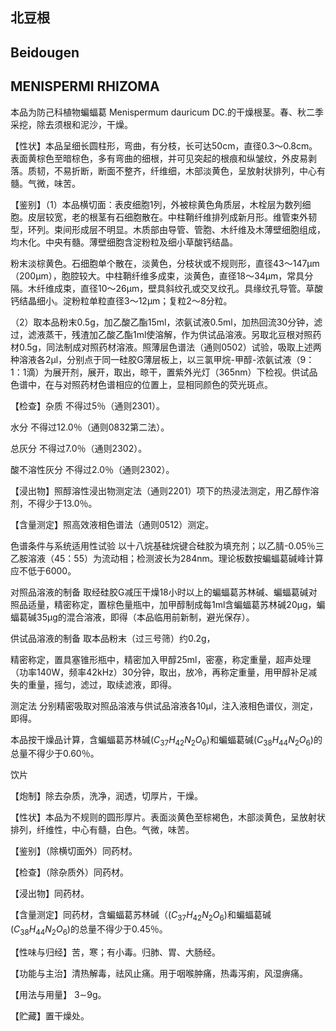 ## 北豆根

## Beidougen

## MENISPERMI RHIZOMA

本品为防己科植物蝙蝠葛 Menispermum dauricum DC.的干燥根茎。春、秋二季采挖，除去须根和泥沙，干燥。

【性状】本品呈细长圆柱形，弯曲，有分枝，长可达50cm，直径0.3～0.8cm。表面黄棕色至暗棕色，多有弯曲的细根，并可见突起的根痕和纵皱纹，外皮易剥落。质韧，不易折断，断面不整齐，纤维细，木部淡黄色，呈放射状排列，中心有髓。气微，味苦。

【鉴别】（1）本品横切面：表皮细胞1列，外被棕黄色角质层，木栓层为数列细胞。皮层较宽，老的根茎有石细胞散在。中柱鞘纤维排列成新月形。维管束外韧型，环列。束间形成层不明显。木质部由导管、管胞、木纤维及木薄壁细胞组成，均木化。中央有髓。薄壁细胞含淀粉粒及细小草酸钙结晶。

粉末淡棕黄色。石细胞单个散在，淡黄色，分枝状或不规则形，直径43～147μm（200μm），胞腔较大。中柱鞘纤维多成束，淡黄色，直径18～34μm，常具分隔。木纤维成束，直径10～26μm，壁具斜纹孔或交叉纹孔。具缘纹孔导管。草酸钙结晶细小。淀粉粒单粒直径3～12μm；复粒2～8分粒。

（2）取本品粉末0.5g，加乙酸乙酯15ml，浓氨试液0.5ml，加热回流30分钟，滤过，滤液蒸干，残渣加乙酸乙酯1ml使溶解，作为供试品溶液。另取北豆根对照药材0.5g，同法制成对照药材溶液。照薄层色谱法（通则0502）试验，吸取上述两种溶液各2μl，分别点于同一硅胶G薄层板上，以三氯甲烷-甲醇-浓氨试液（9：1：1滴）为展开剂，展开，取出，晾干，置紫外光灯（365nm）下检视。供试品色谱中，在与对照药材色谱相应的位置上，显相同颜色的荧光斑点。

【检查】杂质 不得过5％（通则2301）。

水分 不得过12.0％（通则0832第二法）。

总灰分 不得过7.0％（通则2302）。

酸不溶性灰分 不得过2.0％（通则2302）。

【浸出物】照醇溶性浸出物测定法（通则2201）项下的热浸法测定，用乙醇作溶剂，不得少于13.0％。

【含量测定】照高效液相色谱法（通则0512）测定。

色谱条件与系统适用性试验 以十八烷基硅烷键合硅胶为填充剂；以乙腈-0.05％三乙胺溶液（45：55）为流动相；检测波长为284nm。理论板数按蝙蝠葛碱峰计算应不低于6000。

对照品溶液的制备 取经硅胶G减压干燥18小时以上的蝙蝠葛苏林碱、蝙蝠葛碱对照品适量，精密称定，置棕色量瓶中，加甲醇制成每1ml含蝙蝠葛苏林碱20μg，蝙蝠葛碱35μg的混合溶液，即得（本品临用前新制，避光保存）。

供试品溶液的制备 取本品粉末（过三号筛）约0.2g，

精密称定，置具塞锥形瓶中，精密加入甲醇25ml，密塞，称定重量，超声处理（功率140W，频率42kHz）30分钟，取出，放冷，再称定重量，用甲醇补足减失的重量，摇匀，滤过，取续滤液，即得。

测定法 分别精密吸取对照品溶液与供试品溶液各10μl，注入液相色谱仪，测定，即得。

本品按干燥品计算，含蝙蝠葛苏林碱$( C _ { 3 7 } H _ { 4 2 } N _ { 2 } O _ { 6 } )$和蝙蝠葛碱$( C _ { 3 8 } H _ { 4 4 } N _ { 2 } O _ { 6 } )$的总量不得少于0.60％。

 饮片

【炮制】除去杂质，洗净，润透，切厚片，干燥。

【性状】本品为不规则的圆形厚片。表面淡黄色至棕褐色，木部淡黄色，呈放射状排列，纤维性，中心有髓，白色。气微，味苦。

【鉴别】（除横切面外）同药材。

【检查】（除杂质外）同药材。

【浸出物】同药材。

【含量测定】同药材，含蝙蝠葛苏林碱（$( C _ { 3 7 } H _ { 4 2 } N _ { 2 } O _ { 6 } )$和蝙蝠葛碱$( C _ { 3 8 } H _ { 4 4 } N _ { 2 } O _ { 6 } )$的总量不得少于0.45％。

【性味与归经】苦，寒；有小毒。归肺、胃、大肠经。

【功能与主治】清热解毒，祛风止痛。用于咽喉肿痛，热毒泻痢，风湿痹痛。

【用法与用量】 3∼9g。

【贮藏】置干燥处。